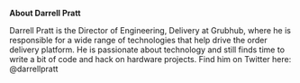 **About Darrell Pratt**

Darrell Pratt is the Director of Engineering, Delivery at Grubhub, where he is responsible for a wide range of technologies that help drive the order delivery platform. He is passionate about technology and still finds time to write a bit of code and hack on hardware projects. Find him on Twitter here: @darrellpratt
